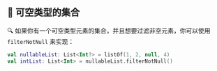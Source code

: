  
## 🌈 可空类型的集合

🔍 如果你有一个可空类型元素的集合，并且想要过滤非空元素，你可以使用
`filterNotNull` 来实现：

```kotlin
val nullableList: List<Int?> = listOf(1, 2, null, 4)
val intList: List<Int> = nullableList.filterNotNull()
```
